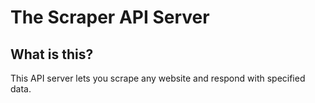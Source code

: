 # The Scraper API Server

## What is this?

This API server lets you scrape any website and respond with specified data.
